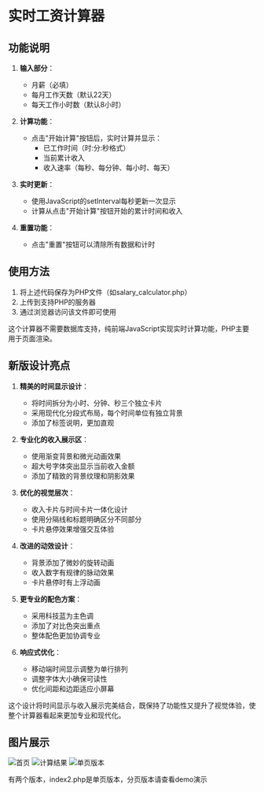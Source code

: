 # 实时工资计算器
## 功能说明

1. **输入部分**：
   - 月薪（必填）
   - 每月工作天数（默认22天）
   - 每天工作小时数（默认8小时）

2. **计算功能**：
   - 点击"开始计算"按钮后，实时计算并显示：
     - 已工作时间（时:分:秒格式）
     - 当前累计收入
     - 收入速率（每秒、每分钟、每小时、每天）

3. **实时更新**：
   - 使用JavaScript的setInterval每秒更新一次显示
   - 计算从点击"开始计算"按钮开始的累计时间和收入

4. **重置功能**：
   - 点击"重置"按钮可以清除所有数据和计时

## 使用方法

1. 将上述代码保存为PHP文件（如salary_calculator.php）
2. 上传到支持PHP的服务器
3. 通过浏览器访问该文件即可使用

这个计算器不需要数据库支持，纯前端JavaScript实现实时计算功能，PHP主要用于页面渲染。

## 新版设计亮点

1. **精美的时间显示设计**：
   - 将时间拆分为小时、分钟、秒三个独立卡片
   - 采用现代化分段式布局，每个时间单位有独立背景
   - 添加了标签说明，更加直观

2. **专业化的收入展示区**：
   - 使用渐变背景和微光动画效果
   - 超大号字体突出显示当前收入金额
   - 添加了精致的背景纹理和阴影效果

3. **优化的视觉层次**：
   - 收入卡片与时间卡片一体化设计
   - 使用分隔线和标题明确区分不同部分
   - 卡片悬停效果增强交互体验

4. **改进的动效设计**：
   - 背景添加了微妙的旋转动画
   - 收入数字有规律的脉动效果
   - 卡片悬停时有上浮动画

5. **更专业的配色方案**：
   - 采用科技蓝为主色调
   - 添加了对比色突出重点
   - 整体配色更加协调专业

6. **响应式优化**：
   - 移动端时间显示调整为单行排列
   - 调整字体大小确保可读性
   - 优化间距和边距适应小屏幕

这个设计将时间显示与收入展示完美结合，既保持了功能性又提升了视觉体验，使整个计算器看起来更加专业和现代化。

## 图片展示
![首页](http://img.022220.xyz/pics/681cbf7510b4a.png)
![计算结果](http://img.022220.xyz/pics/681cbf7510b75.png)
![单页版本](http://img.022220.xyz/pics/681cbf75109b0.png)

有两个版本，index2.php是单页版本，分页版本请查看demo演示
